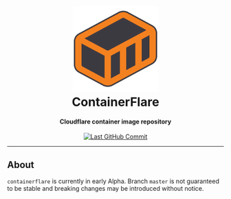 <!-- markdownlint-disable MD033 MD013 -->
<h1 align="center">
    <a href="https://github.com/MNThomson/containerflare">
        <img src=src/public/favicon.svg alt="Containerflare Logo" width="200">
    </a>
    <br>
        ContainerFlare
    <br>
</h1>
<h4 align="center">
    Cloudflare container image repository
</h4>
<p align="center">
    <a href="https://github.com/MNThomson/containerflare/commits">
        <img
            src="https://img.shields.io/github/last-commit/MNThomson/containerflare?style=for-the-badge"
            alt="Last GitHub Commit"
        >
    </a>
</p>
<!-- markdownlint-enable -->

---

<!-- markdownlint-disable-next-line MD002 -->

## About

`containerflare` is currently in early Alpha. Branch `master` is not guaranteed to be stable and breaking changes may be introduced without notice.
